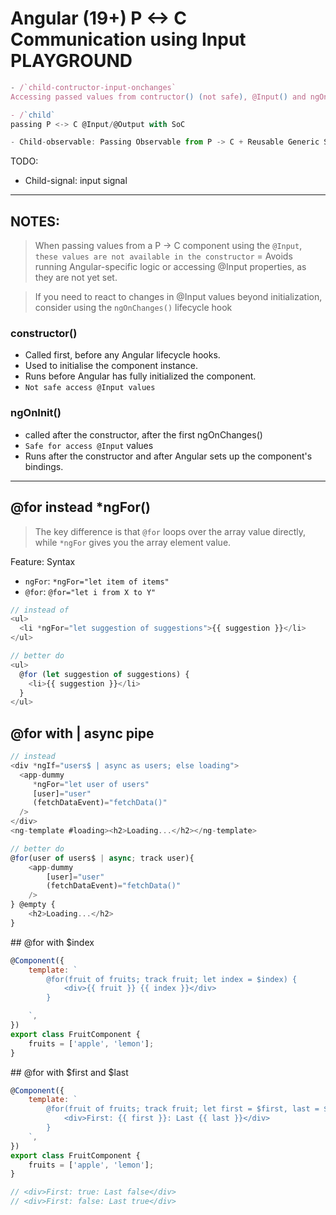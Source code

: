 # Angular (19+) P <-> C Communication using Input PLAYGROUND

```js
- /`child-contructor-input-onchanges`
Accessing passed values from contructor() (not safe), @Input() and ngOnChanges() with SoC

- /`child` 
passing P <-> C @Input/@Output with SoC

- Child-observable: Passing Observable from P -> C + Reusable Generic Service
```

TODO: 
- Child-signal: input signal

---

## NOTES:
> When passing values from a P -> C component using the `@Input`, `these values are not available in the constructor` = Avoids running Angular-specific logic or accessing @Input properties, as they are not yet set.

> If you need to react to changes in @Input values beyond initialization, consider using the `ngOnChanges()` lifecycle hook

### constructor()
- Called first, before any Angular lifecycle hooks.
- Used to initialise the component instance.
- Runs before Angular has fully initialized the component.
- `Not safe access @Input values`

### ngOnInit()

- called after the constructor, after the first ngOnChanges()
- `Safe for access @Input` values
- Runs after the constructor and after Angular sets up the component's bindings.

---

## @for instead *ngFor()

> The key difference is that `@for` loops over the array value directly, while `*ngFor` gives you the array element value.

Feature: Syntax
- `ngFor`: `*ngFor="let item of items"`
- `@for`: `@for="let i from X to Y"`


```js
// instead of
<ul>
  <li *ngFor="let suggestion of suggestions">{{ suggestion }}</li>
</ul>

// better do
<ul>
  @for (let suggestion of suggestions) {
    <li>{{ suggestion }}</li>
  }
</ul>
```

## @for with | async pipe

```js
// instead
<div *ngIf="users$ | async as users; else loading">
  <app-dummy 
     *ngFor="let user of users" 
     [user]="user" 
     (fetchDataEvent)="fetchData()"
  />
</div>
<ng-template #loading><h2>Loading...</h2></ng-template>  

// better do
@for(user of users$ | async; track user){
    <app-dummy 
        [user]="user" 
        (fetchDataEvent)="fetchData()"
    />
} @empty {
    <h2>Loading...</h2> 
}
```

## @for with $index

```js
@Component({
    template: `
        @for(fruit of fruits; track fruit; let index = $index) {
            <div>{{ fruit }} {{ index }}</div>
        }

    `,
})
export class FruitComponent {
    fruits = ['apple', 'lemon'];
}
```

## @for with $first and $last

```js
@Component({
    template: `
        @for(fruit of fruits; track fruit; let first = $first, last = $last) {
            <div>First: {{ first }}: Last {{ last }}</div>
        }
    `,
})
export class FruitComponent {
    fruits = ['apple', 'lemon'];
}

// <div>First: true: Last false</div>
// <div>First: false: Last true</div>
```

